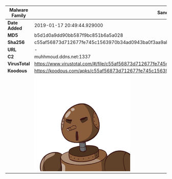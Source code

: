 | Malware Family | SandroRat                                                    |
| -------------- | ------------------------------------------------------------ |
| **Date Added** | 2019-01-17 20:49:44.929000                                                   |
| **MD5**        | b5d1d0a9dd90bb587f9bc851b6a5a028                             |
| **Sha256**     | c55af56873d712677fe745c1563970b34ad0943ba0f3aa9ab942b17357f21eb0 |
| **URL**        | -                                                            |
| **C2**         | muhhmoud.ddns.net:1337 |
| **VirusTotal** | https://www.virustotal.com/#/file/c55af56873d712677fe745c1563970b34ad0943ba0f3aa9ab942b17357f21eb0/detection |
| **Koodous**    | https://koodous.com/apks/c55af56873d712677fe745c1563970b34ad0943ba0f3aa9ab942b17357f21eb0 |
|                | ![](../assets/c55af56873d712677fe745c1563970b34ad0943ba0f3aa9ab942b17357f21eb0.png) |